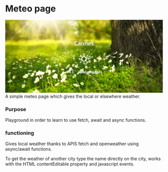# Meteo page
![screenshot meteo page](assets/img/screen_meteo.png)
A simple meteo page which gives the local or elsewhere weather.

### Purpose

Playground in order to learn to use fetch, await and async functions.

### functioning

Gives local weather thanks to APIS fetch and openweather using async/await functions.

To get the weather of another city type the name directly on the city, works with the HTML contentEditable property and javascript events.